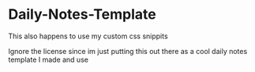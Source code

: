 # Daily-Notes-Template
This also happens to use my custom css snippits

Ignore the license since im just putting this out there as a 
cool daily notes template I made and use

